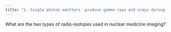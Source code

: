 ```yaml
---
title: "1. Single photon emitters -produce gamma rays and xrays during radioactive decay.   2. Positrom emitters -produce positrons  &amp; annihilation photons -Annihilation photons are used for PET imaging"
---
```

What are the two types of radio-isotopes used in nuclear medicine imaging?

